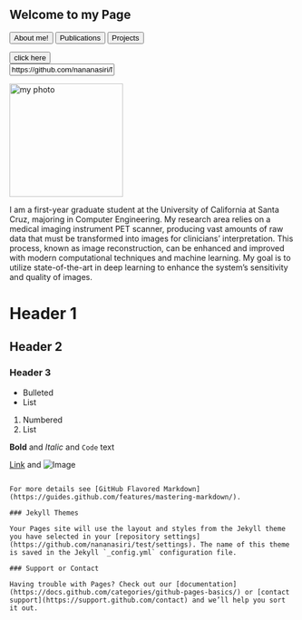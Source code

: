 ## Welcome to my Page
  
<button type="about.html" onclick="alert('You pressed the button!')">About me!</button> <button type="button" onclick="alert('You pressed the button!')">Publications </button>  <button type="about.html" onclick="alert('You pressed the button!')">Projects</button>

<input type=button onClick='about.html' value='click here'>

<form action="https://github.com/nananasiri/Nahid-Nasiri/blob/main/about.html">
    <input type="testtt" value="https://github.com/nananasiri/Nahid-Nasiri/blob/main/about.html" />
</form>


<img src="nahid.png" alt="my photo" style="height: 200px; width: 200px">

<p align=left> I am a first-year graduate student at the University of California at Santa Cruz, majoring in Computer Engineering. My research area relies on a medical imaging instrument PET scanner, producing vast amounts of raw data that must be transformed into images for clinicians’ interpretation. This process, known as image reconstruction, can be enhanced and improved with modern computational techniques and machine learning. My goal is to utilize state-of-the-art in deep learning to enhance the system’s sensitivity and quality of images.</p>


# Header 1
## Header 2
### Header 3

- Bulleted
- List

1. Numbered
2. List

**Bold** and _Italic_ and `Code` text

[Link](url) and ![Image](src)
```

For more details see [GitHub Flavored Markdown](https://guides.github.com/features/mastering-markdown/).

### Jekyll Themes

Your Pages site will use the layout and styles from the Jekyll theme you have selected in your [repository settings](https://github.com/nananasiri/test/settings). The name of this theme is saved in the Jekyll `_config.yml` configuration file.

### Support or Contact

Having trouble with Pages? Check out our [documentation](https://docs.github.com/categories/github-pages-basics/) or [contact support](https://support.github.com/contact) and we’ll help you sort it out.
